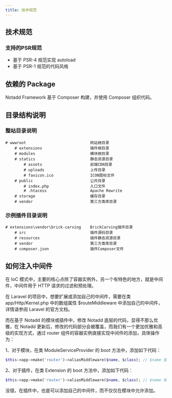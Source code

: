 ```yaml
---
title: 技术规范
---
```



## 技术规范

### 支持的PSR规范

* 基于 PSR-4 规范实现 autoload
* 基于 PSR-1 规范的代码风格

## 依赖的 Package

Notadd Framework 基于 Composer 构建，并使用 Composer 组织代码。

## 目录结构说明

### 整站目录说明

```
# wwwroot                            网站根目录
    # extensions                     插件根目录
    # modules                        模块根目录
    # statics                        静态资源目录
        # assets                     前端CDN目录
        # uploads                    上传目录
        # favicon.ico                ICON图标文件
    # public                         公共目录
        # index.php                  入口文件
        # .htacess                   Apache Rewrite
    # storage                        缓存目录
    # vendor                         第三方类库目录
```

### 示例插件目录说明

```
# extensions\vendor\brick-carving    BrickCarving插件目录
    # src                            插件源码目录
    # resources                      插件静态资源目录
    # vendor                         第三方类库目录
    # composer.json                  插件Composer文件
```

## 如何注入中间件

在 IoC 模式中，主要的核心点除了容器实例外，另一个有特色的地方，就是中间件，中间件用于 HTTP 请求的过滤和预处理。

在 Laravel 的项目中，想要扩展或添加自己的中间件，需要在类 app/Http/Kernel.php 中的数组属性 $routeMiddleware 中添加自己的中间件， 详情请参阅 Laravel 的官方文档。

而在基于 Notadd 的模块或插件中，修改 Notadd 底层的代码，显得不那么优雅，在 Notadd 更新后，修改的代码部分会被覆盖，而我们有一个更加优雅和高级的实现方式，通过 router 组件的容器实例直接实现中间件的添加，具体操作为：

1、对于模块，在类 ModuleServiceProvider 的 boot 方法中，添加如下代码：

```php
$this->app->make('router')->aliasMiddleware($name, $class); // $name 指代中间名字，$class 指代中间件类。
```

2、对于插件，在类 Extension 的 boot 方法中，添加如下代码：

```php
$this->app->make('router')->aliasMiddleware($name, $class); // $name 指代中间名字，$class 指代中间件类。
```

没错，在插件中，也是可以添加自己的中间件，而不仅仅在模块中允许添加。
